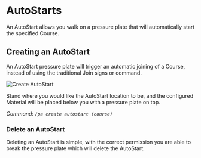 AutoStarts
======

An AutoStart allows you walk on a pressure plate that will automatically start the specified Course.

## Creating an AutoStart

An AutoStart pressure plate will trigger an automatic joining of a Course, instead of using the traditional Join signs or command.

![Create AutoStart](https://i.imgur.com/jIEpcFy.png "Create AutoStart")

Stand where you would like the AutoStart location to be, and the configured Material will be placed below you with a pressure plate on top.

_Command: `/pa create autostart (course)`_  

### Delete an AutoStart

Deleting an AutoStart is simple, with the correct permission you are able to break the pressure plate which will delete the AutoStart.
